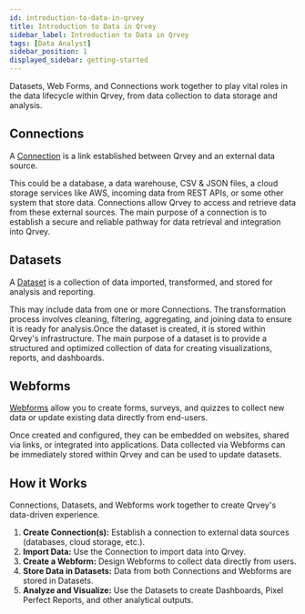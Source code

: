 ```yaml
---
id: introduction-to-data-in-qrvey
title: Introduction to Data in Qrvey 
sidebar_label: Introduction to Data in Qrvey
tags: [Data Analyst]
sidebar_position: 1
displayed_sidebar: getting-started
---
```


<div style={{textAlign: "justify"}}>

Datasets, Web Forms, and Connections work together to play vital roles in the data lifecycle within Qrvey, from data collection to data storage and analysis.

## Connections
A [Connection](./Connections/overview-of-connections.md) is a link established between Qrvey and an external data source.

This could be a database, a data warehouse, CSV & JSON files, a cloud storage services like AWS, incoming data from REST APIs, or some other system that store data. Connections allow Qrvey to access and retrieve data from these external sources. The main purpose of a connection is to establish a secure and reliable pathway for data retrieval and integration into Qrvey.

## Datasets

A [Dataset](./Datasets/01-Overview%20of%20Datasets/overview-of-datasets.md) is a collection of data imported, transformed, and stored for analysis and reporting.

This may include data from one or more Connections. The transformation process involves cleaning, filtering, aggregating, and joining data to ensure it is ready for analysis.Once the dataset is created, it is stored within Qrvey's infrastructure. The main purpose of a dataset is to provide a structured and optimized collection of data for creating visualizations, reports, and dashboards.

## Webforms

[Webforms](./Web%20Forms/overview-of-web-forms.md) allow you to create forms, surveys, and quizzes to collect new data or update existing data directly from end-users. 

Once created and configured, they can be embedded on websites, shared via links, or integrated into applications. Data collected via Webforms can be immediately stored within Qrvey and can be used to update datasets.

## How it Works

Connections, Datasets, and Webforms work together to create Qrvey's data-driven experience.

1. **Create Connection(s):** Establish a connection to external data sources (databases, cloud storage, etc.).
2. **Import Data:** Use the Connection to import data into Qrvey.
3. **Create a Webform:** Design Webforms to collect data directly from users.
4. **Store Data in Datasets:** Data from both Connections and Webforms are stored in Datasets.
5. **Analyze and Visualize:** Use the Datasets to create Dashboards, Pixel Perfect Reports, and other analytical outputs.

</div>